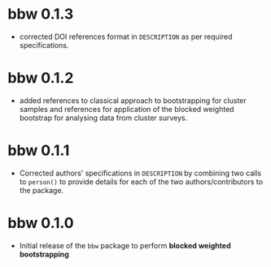 # bbw 0.1.3
* corrected DOI references format in `DESCRIPTION` as per required
specifications.

# bbw 0.1.2
* added references to classical approach to bootstrapping for cluster samples 
and references for application of the blocked weighted bootstrap for analysing 
data from cluster surveys.

# bbw 0.1.1
* Corrected authors' specifications in `DESCRIPTION` by combining two calls 
to `person()` to provide details for each of the two authors/contributors to 
the package.

# bbw 0.1.0
* Initial release of the `bbw` package to perform **blocked weighted bootstrapping**
